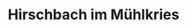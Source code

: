 ---
title: Hirschbach im Mühlkries
url: /hirschbach-im-muehlkries/
latitude: 48.488
longitude: 14.411
---